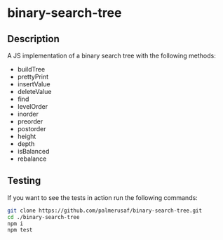# binary-search-tree

## Description
 A JS implementation of a binary search tree with the following methods:
* buildTree
* prettyPrint
* insertValue
* deleteValue
* find
* levelOrder
* inorder
* preorder
* postorder
* height
* depth
* isBalanced
* rebalance

## Testing 
If you want to see the tests in action run the following commands:
```bash
git clone https://github.com/palmerusaf/binary-search-tree.git
cd ./binary-search-tree
npm i
npm test
```
